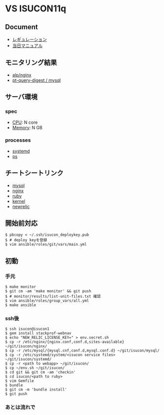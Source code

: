 # VS ISUCON11q

## Document
- [レギュレーション](https://isucon.net/archives/55854734.html)
- [当日マニュアル](https://gist.github.com/ockie1729/53589a0e8c979198b6231d8599153c70)

## モニタリング結果
- [alp/nginx](./monitor/results/alp.md)
- [pt-query-digest / mysql](./monitor/results/pt-query-digest.txt)

## サーバ環境
### spec
- [CPU](./monitor/results/lscpu.txt): N core
- [Memory](./monitor/results/free.txt): N GB

### processes
- [systemd](./monitor/results/list-unit-files.txt)
- [ps](./monitor/results/ps-aufx.txt)

## チートシートリンク
- [mysql](./prepare/mysql/README.md)
- [nginx](./prepare/nginx/README.md)
- [ruby](./prepare/ruby/README.md)
- [kernel](./prepare/kernel/README.md)
- [newrelic](./prepare/newrelic/README.md)

## 開始前対応
```
$ pbcopy < ~/.ssh/isucon_deploykey.pub
$ # deploy keyを登録
$ vim ansible/roles/git/vars/main.yml
```

## 初動
### 手元
```
$ make monitor
$ git cm -am 'make monitor' && git push
$ # monitor/results/list-unit-files.txt 確認
$ vim ansible/roles/group_vars/all.yml
$ make ansible
```

### ssh後
```
$ ssh isucon@isucon1
$ gem install stackprof-webnav
$ echo "NEW_RELIC_LICENSE_KEY=" > env.secret.sh
$ cp -r /etc/nginx/{nginx.conf,conf.d,sites-available} ~/git/isucon/nginx/
$ cp -r /etc/mysql/{mysql.cnf,conf.d,mysql.conf.d} ~/git/isucon/mysql/
$ cp -r /etc/systemd/system/<isucon service files> ~/git/isucon/systemd/
$ cp -r <path to webapp> ~/git/isucon/
$ cp ~/env.sh ~/git/isucon/
$ cd git && git cm -am 'checkin'
$ cd isucon/<path to ruby>
$ vim Gemfile
$ bundle
$ git cm -m 'bundle install'
$ git push
```

### あとは流れで
